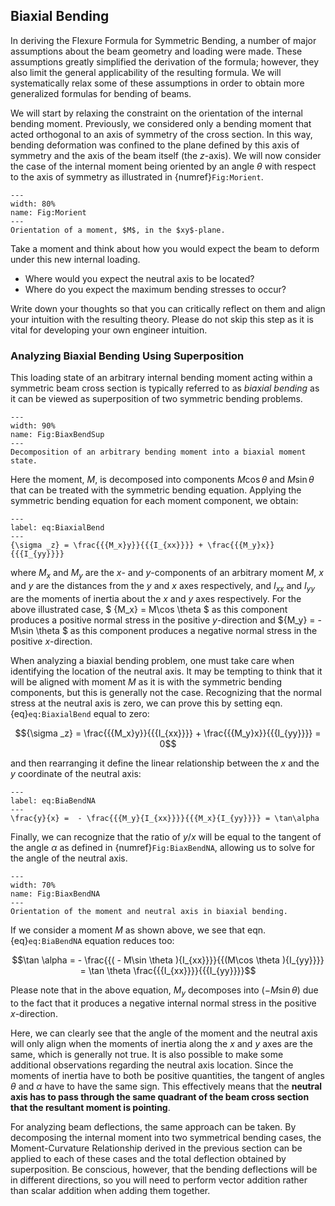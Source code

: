 ## Biaxial Bending 
In deriving the Flexure Formula for Symmetric Bending, a number of major assumptions about the beam geometry and loading were made. These assumptions greatly simplified the derivation of the formula; however, they also limit the general applicability of the resulting formula. We will systematically relax some of these assumptions in order to obtain more generalized formulas for bending of beams.

We will start by relaxing the constraint on the orientation of the internal bending moment. Previously, we considered only a bending moment that acted orthogonal to an axis of symmetry of the cross section. In this way, bending deformation was confined to the plane defined by this axis of symmetry and the axis of the beam itself (the $z$-axis). We will now consider the case of the internal moment being oriented by an angle $\theta$ with respect to the axis of symmetry as illustrated in {numref}`Fig:Morient`.
```{figure} ../figures/Biaxial_Bending.svg
---
width: 80%
name: Fig:Morient
---
Orientation of a moment, $M$, in the $xy$-plane.
```
Take a moment and think about how you would expect the beam to deform under this new internal loading. 
- Where would you expect the neutral axis to be located? 
- Where do you expect the maximum bending stresses to occur? 

Write down your thoughts so that you can critically reflect on them and align your intuition with the resulting theory. Please do not skip this step as it is vital for developing your own engineer intuition.

### Analyzing Biaxial Bending Using Superposition
This loading state of an arbitrary internal bending moment acting within a symmetric beam cross section is typically referred to as *biaxial bending* as it can be viewed as superposition of two symmetric bending problems.  
```{figure} ../figures/Biaxial_Bending_decomp.svg
---
width: 90%
name: Fig:BiaxBendSup
---
Decomposition of an arbitrary bending moment into a biaxial moment state.
```
Here the moment, $M$, is decomposed into components $M\cos\theta$ and $M\sin\theta$ that can be treated with the symmetric bending equation. Applying the symmetric bending equation for each moment component, we obtain:
```{math}
---
label: eq:BiaxialBend
---
{\sigma _z} = \frac{{{M_x}y}}{{{I_{xx}}}} + \frac{{{M_y}x}}{{{I_{yy}}}}
```
where $M_x$ and $M_y$ are the $x$- and $y$-components of an arbitrary moment $M$, $x$ and $y$ are the distances from the $y$ and $x$ axes respectively, and $I_{xx}$ and $I_{yy}$ are the moments of inertia about the $x$ and $y$ axes respectively. For the above illustrated case, $ {M_x} = M\cos \theta $ as this component produces a positive normal stress in the positive $y$-direction and ${M_y} =  - M\sin \theta $ as this component produces a negative normal stress in the positive $x$-direction.

When analyzing a biaxial bending problem, one must take care when identifying the location of the neutral axis. It may be tempting to think that it will be aligned with moment $M$ as it is with the symmetric bending components, but this is generally not the case. Recognizing that the normal stress at the neutral axis is zero, we can prove this by setting eqn. {eq}`eq:BiaxialBend` equal to zero:

$${\sigma _z} = \frac{{{M_x}y}}{{{I_{xx}}}} + \frac{{{M_y}x}}{{{I_{yy}}}} = 0$$

and then rearranging it define the linear relationship between the $x$ and the $y$ coordinate of the neutral axis:
```{math}
---
label: eq:BiaBendNA
---
\frac{y}{x} =  - \frac{{{M_y}{I_{xx}}}}{{{M_x}{I_{yy}}}} = \tan\alpha 
```
Finally, we can recognize that the ratio of $y/x$ will be equal to the tangent of the angle $\alpha$ as defined in {numref}`Fig:BiaxBendNA`, allowing us to solve for the angle of the neutral axis.
```{figure} ../figures/Biaxial_bending_NA.svg
---
width: 70%
name: Fig:BiaxBendNA
---
Orientation of the moment and neutral axis in biaxial bending.
```
If we consider a moment $M$ as shown above, we see that eqn. {eq}`eq:BiaBendNA` equation reduces too:

$$\tan \alpha  =  - \frac{{( - M\sin \theta ){I_{xx}}}}{{(M\cos \theta ){I_{yy}}}} = \tan \theta \frac{{{I_{xx}}}}{{{I_{yy}}}}$$

Please note that in the above equation, $M_y$ decomposes into $\left( { - M\sin \theta } \right)$ due to the fact that it produces a negative internal normal stress in the positive $x$-direction.

Here, we can clearly see that the angle of the moment and the neutral axis will only align when the moments of inertia along the $x$ and $y$ axes are the same, which is generally not true. It is also possible to make some additional observations regarding the neutral axis location. Since the moments of inertia have to both be positive quantities, the tangent of angles $\theta$ and $\alpha$ have to have the same sign. This effectively means that the **neutral axis has to pass through the same quadrant of the beam cross section that the resultant moment is pointing**.

For analyzing beam deflections, the same approach can be taken. By decomposing the internal moment into two symmetrical bending cases, the Moment-Curvature Relationship derived in the previous section can be applied to each of these cases and the total deflection obtained by superposition. Be conscious, however, that the bending deflections will be in different directions, so you will need to perform vector addition rather than scalar addition when adding them together.